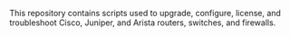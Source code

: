 This repository contains scripts used to upgrade, configure, license, and troubleshoot Cisco, Juniper, and Arista routers, switches, and firewalls.
